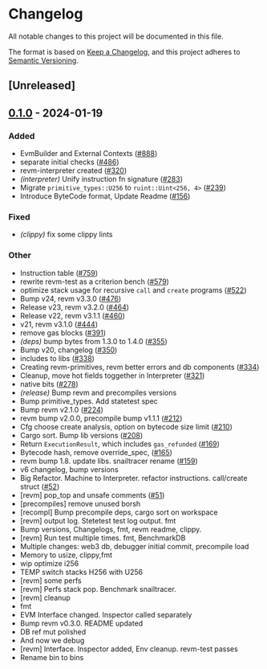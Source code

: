 # Changelog
All notable changes to this project will be documented in this file.

The format is based on [Keep a Changelog](https://keepachangelog.com/en/1.0.0/),
and this project adheres to [Semantic Versioning](https://semver.org/spec/v2.0.0.html).

## [Unreleased]

## [0.1.0](https://github.com/tadpoleswiminyangtze/revm/releases/tag/revm-test-v0.1.0) - 2024-01-19

### Added
- EvmBuilder and External Contexts ([#888](https://github.com/tadpoleswiminyangtze/revm/pull/888))
- separate initial checks ([#486](https://github.com/tadpoleswiminyangtze/revm/pull/486))
- revm-interpreter created ([#320](https://github.com/tadpoleswiminyangtze/revm/pull/320))
- *(interpreter)* Unify instruction fn signature ([#283](https://github.com/tadpoleswiminyangtze/revm/pull/283))
- Migrate `primitive_types::U256` to `ruint::Uint<256, 4>` ([#239](https://github.com/tadpoleswiminyangtze/revm/pull/239))
- Introduce ByteCode format, Update Readme ([#156](https://github.com/tadpoleswiminyangtze/revm/pull/156))

### Fixed
- *(clippy)* fix some clippy lints

### Other
- Instruction table ([#759](https://github.com/tadpoleswiminyangtze/revm/pull/759))
- rewrite revm-test as a criterion bench ([#579](https://github.com/tadpoleswiminyangtze/revm/pull/579))
- optimize stack usage for recursive `call` and `create` programs ([#522](https://github.com/tadpoleswiminyangtze/revm/pull/522))
- Bump v24, revm v3.3.0 ([#476](https://github.com/tadpoleswiminyangtze/revm/pull/476))
- Release v23, revm v3.2.0 ([#464](https://github.com/tadpoleswiminyangtze/revm/pull/464))
- Release v22, revm v3.1.1 ([#460](https://github.com/tadpoleswiminyangtze/revm/pull/460))
- v21, revm v3.1.0 ([#444](https://github.com/tadpoleswiminyangtze/revm/pull/444))
- remove gas blocks ([#391](https://github.com/tadpoleswiminyangtze/revm/pull/391))
- *(deps)* bump bytes from 1.3.0 to 1.4.0 ([#355](https://github.com/tadpoleswiminyangtze/revm/pull/355))
- Bump v20, changelog ([#350](https://github.com/tadpoleswiminyangtze/revm/pull/350))
- includes to libs ([#338](https://github.com/tadpoleswiminyangtze/revm/pull/338))
- Creating revm-primitives, revm better errors and db components  ([#334](https://github.com/tadpoleswiminyangtze/revm/pull/334))
- Cleanup, move hot fields toggether in Interpreter ([#321](https://github.com/tadpoleswiminyangtze/revm/pull/321))
- native bits ([#278](https://github.com/tadpoleswiminyangtze/revm/pull/278))
- *(release)* Bump revm and precompiles versions
- Bump primitive_types. Add statetest spec
- Bump revm v2.1.0 ([#224](https://github.com/tadpoleswiminyangtze/revm/pull/224))
- revm bump v2.0.0, precompile bump v1.1.1 ([#212](https://github.com/tadpoleswiminyangtze/revm/pull/212))
- Cfg choose create analysis, option on bytecode size limit ([#210](https://github.com/tadpoleswiminyangtze/revm/pull/210))
- Cargo sort. Bump lib versions ([#208](https://github.com/tadpoleswiminyangtze/revm/pull/208))
- Return `ExecutionResult`, which includes `gas_refunded` ([#169](https://github.com/tadpoleswiminyangtze/revm/pull/169))
- Bytecode hash, remove override_spec, ([#165](https://github.com/tadpoleswiminyangtze/revm/pull/165))
- revm bump 1.8. update libs. snailtracer rename ([#159](https://github.com/tadpoleswiminyangtze/revm/pull/159))
- v6 changelog, bump versions
- Big Refactor. Machine to Interpreter. refactor instructions. call/create struct ([#52](https://github.com/tadpoleswiminyangtze/revm/pull/52))
- [revm] pop_top and unsafe comments ([#51](https://github.com/tadpoleswiminyangtze/revm/pull/51))
- [precompiles] remove unused borsh
- [recompl] Bump precompile deps, cargo sort on workspace
- [revm] output log. Stetetest test log output. fmt
- Bump versions, Changelogs, fmt, revm readme, clippy.
- [revm] Run test multiple times. fmt, BenchmarkDB
- Multiple changes: web3 db, debugger initial commit, precompile load
- Memory to usize, clippy,fmt
- wip optimize i256
- TEMP switch stacks H256 with U256
- [revm] some perfs
- [revm] Perfs stack pop. Benchmark snailtracer.
- [revm] cleanup
- fmt
- EVM Interface changed. Inspector called separately
- Bump revm v0.3.0. README updated
- DB ref mut polished
- And now we debug
- [revm] Interface. Inspector added, Env cleanup. revm-test passes
- Rename bin to bins
